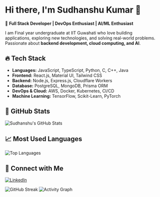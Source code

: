 # Hi there, I'm Sudhanshu Kumar 👋

🚀 **Full Stack Developer | DevOps Enthusiast | AI/ML Enthusiast**

I am Final year undergraduate at IIT Guwahati who love building applications, exploring new technologies, and solving real-world problems. Passionate about **backend development, cloud computing, and AI**.

## 🔥 Tech Stack
- **Languages:** JavaScript, TypeScript, Python, C, C++, Java
- **Frontend:** React.js, Material UI, Tailwind CSS
- **Backend:** Node.js, Express.js, Cloudflare Workers
- **Database:** PostgreSQL, MongoDB, Prisma ORM
- **DevOps & Cloud:** AWS, Docker, Kubernetes, CI/CD
- **Machine Learning:** TensorFlow, Scikit-Learn, PyTorch

## 🌟 GitHub Stats
![Sudhanshu's GitHub Stats](https://github-readme-stats.vercel.app/api?username=sudhanshuk1404&show_icons=true&theme=radical)

## 📈 Most Used Languages
![Top Languages](https://github-readme-stats.vercel.app/api/top-langs/?username=sudhanshuk1404&layout=compact&theme=radical)

## 🤝 Connect with Me
[![LinkedIn](https://img.shields.io/badge/-LinkedIn-blue?style=flat&logo=linkedin)](https://www.linkedin.com/in/sudhanshus442/)

![GitHub Streak](https://github-readme-streak-stats.herokuapp.com/?user=sudhanshuk1404&theme=dark)
![Activity Graph](https://github-readme-activity-graph.vercel.app/graph?username=sudhanshuk1404&theme=github)

